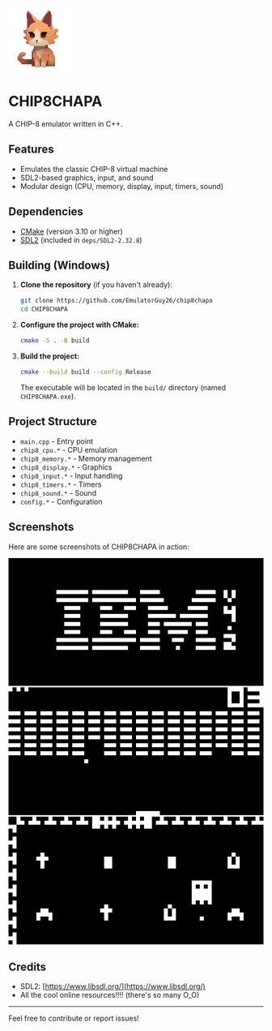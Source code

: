 ![CHIP8CHAPA Icon](img/chip8chapa.png)

# CHIP8CHAPA

A CHIP-8 emulator written in C++.

## Features
- Emulates the classic CHIP-8 virtual machine
- SDL2-based graphics, input, and sound
- Modular design (CPU, memory, display, input, timers, sound)

## Dependencies
- [CMake](https://cmake.org/) (version 3.10 or higher)
- [SDL2](https://www.libsdl.org/) (included in `deps/SDL2-2.32.8`)

## Building (Windows)
1. **Clone the repository** (if you haven't already):
   ```sh
   git clone https://github.com/EmulatorGuy26/chip8chapa
   cd CHIP8CHAPA
   ```
2. **Configure the project with CMake:**
   ```sh
   cmake -S . -B build
   ```
3. **Build the project:**
   ```sh
   cmake --build build --config Release
   ```
   The executable will be located in the `build/` directory (named `CHIP8CHAPA.exe`).

## Project Structure
- `main.cpp` - Entry point
- `chip8_cpu.*` - CPU emulation
- `chip8_memory.*` - Memory management
- `chip8_display.*` - Graphics
- `chip8_input.*` - Input handling
- `chip8_timers.*` - Timers
- `chip8_sound.*` - Sound
- `config.*` - Configuration

## Screenshots

Here are some screenshots of CHIP8CHAPA in action:

![IBM Logo](img/screenshot_20250716_001418.png)
![Brickbreaker](img/screenshot_20250716_001605.png)
![Glitchy Ghost](img/screenshot_20250716_002414.png)

## Credits
- SDL2: [https://www.libsdl.org/](https://www.libsdl.org/)
- All the cool online resources!!!! (there's so many O_O)

---
Feel free to contribute or report issues! 
